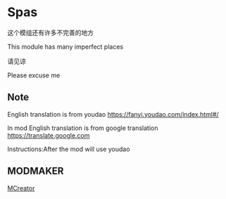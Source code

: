 # Spas
这个模组还有许多不完善的地方

This module has many imperfect places

请见谅

Please excuse me



## Note

English translation is from youdao https://fanyi.youdao.com/index.html#/

In mod English translation is from google translation https://translate.google.com

Instructions:After the mod will use youdao 

## MODMAKER 
[MCreator](https://www.mcreator.net/)
